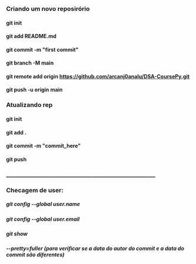 ### Criando um novo reposirório

<!-- #### echo "# DSA-CoursePy" >> README.md -->
####    git init
####    git add README.md   
####    git commit -m "first commit"
####    git branch -M main
####    git remote add origin https://github.com/arcanj0analu/DSA-CoursePy.git
####    git push -u origin main

### Atualizando rep
####    git init
####    git add . 
####    git commit -m "commit_here"
####    git push

### ____________________________________________________
### Checagem de user:
##### git config --global user.name
##### git config --global user.email


##### git show
##### --pretty=fuller   (para verificar se a data do autor do commit e a data do commit são diferentes)



